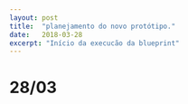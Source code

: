 ```yaml
---
layout: post
title:  "planejamento do novo protótipo."
date:   2018-03-28
excerpt: "Início da execucão da blueprint"
---
```

# 28/03

